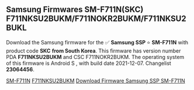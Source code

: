 <h2>Samsung Firmwares SM-F711N(SKC) F711NKSU2BUKM/F711NOKR2BUKM/F711NKSU2BUKL</h2>
Download the Samsung firmware for the ✅ <strong>Samsung SSP </strong> ⭐ <strong>SM-F711N</strong> with product code <strong>SKC</strong> <strong> from South Korea</strong>. This firmware has version number PDA <strong>F711NKSU2BUKM</strong> and CSC F711NOKR2BUKM. The operating system of this firmware is Android S , with build date 2021-12-07. Changelist <strong>23064456</strong>.


[SM-F711N](https://samfirm.shop/samsung/model/SM-F711N)
[F711NKSU2BUKM](https://samfirm.shop/samsung/pda/F711NKSU2BUKM)
[Download Firmware Samsung SSP SM-F711N](https://samfirm.shop/samsung/firmware/480942)
